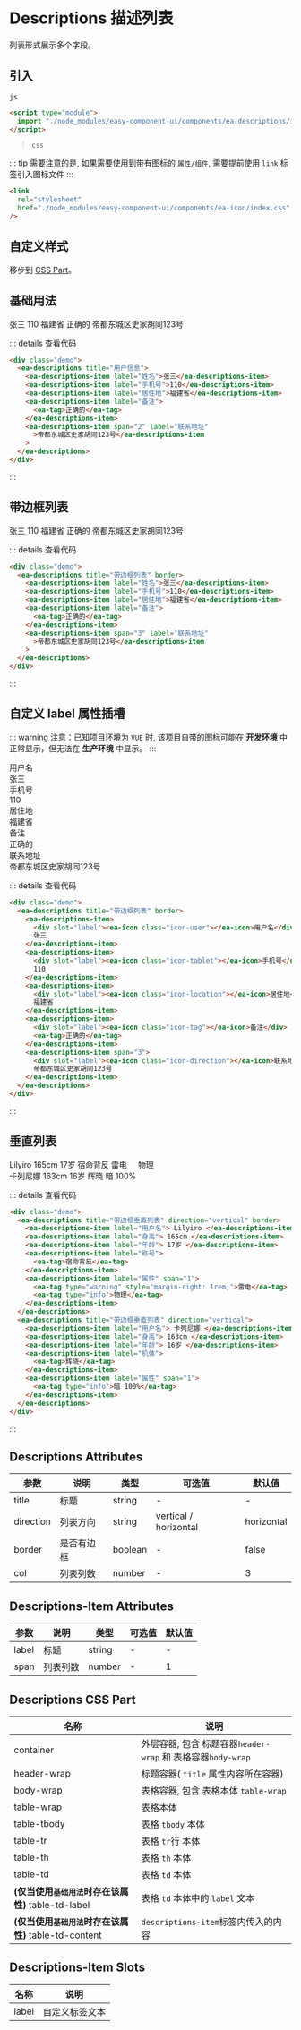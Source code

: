 <script setup>
import { onMounted } from 'vue'

onMounted(() => {
    // import('../index.js')
    import('../components/ea-descriptions/index.js')
    import('../components/ea-descriptions-item/index.js')
    import('../components/ea-tag/index.js')
    import('./index.scss')
})
</script>

# Descriptions 描述列表

列表形式展示多个字段。

## 引入

`js`

```html
<script type="module">
  import "./node_modules/easy-component-ui/components/ea-descriptions/index.js";
</script>
```

> `css`

::: tip
需要注意的是, 如果需要使用到带有图标的 `属性/组件`, 需要提前使用 `link` 标签引入图标文件
:::

```html
<link
  rel="stylesheet"
  href="./node_modules/easy-component-ui/components/ea-icon/index.css"
/>
```

## 自定义样式

移步到 [CSS Part](#descriptions-css-part)。

## 基础用法

<div class="demo">
    <ea-descriptions title="用户信息">
        <ea-descriptions-item label="姓名">张三</ea-descriptions-item>
        <ea-descriptions-item label="手机号">110</ea-descriptions-item>
        <ea-descriptions-item label="居住地">福建省</ea-descriptions-item>
        <ea-descriptions-item label="备注">
            <ea-tag>正确的</ea-tag>
        </ea-descriptions-item>
        <ea-descriptions-item span="2" label="联系地址">帝都东城区史家胡同123号</ea-descriptions-item>
    </ea-descriptions>
</div>

::: details 查看代码

```html
<div class="demo">
  <ea-descriptions title="用户信息">
    <ea-descriptions-item label="姓名">张三</ea-descriptions-item>
    <ea-descriptions-item label="手机号">110</ea-descriptions-item>
    <ea-descriptions-item label="居住地">福建省</ea-descriptions-item>
    <ea-descriptions-item label="备注">
      <ea-tag>正确的</ea-tag>
    </ea-descriptions-item>
    <ea-descriptions-item span="2" label="联系地址"
      >帝都东城区史家胡同123号</ea-descriptions-item
    >
  </ea-descriptions>
</div>
```

:::

## 带边框列表

<div class="demo">
    <ea-descriptions title="带边框列表" border>
        <ea-descriptions-item label="姓名">张三</ea-descriptions-item>
        <ea-descriptions-item label="手机号">110</ea-descriptions-item>
        <ea-descriptions-item label="居住地">福建省</ea-descriptions-item>
        <ea-descriptions-item label="备注">
            <ea-tag>正确的</ea-tag>
        </ea-descriptions-item>
        <ea-descriptions-item span="3" label="联系地址">帝都东城区史家胡同123号</ea-descriptions-item>
    </ea-descriptions>
</div>

::: details 查看代码

```html
<div class="demo">
  <ea-descriptions title="带边框列表" border>
    <ea-descriptions-item label="姓名">张三</ea-descriptions-item>
    <ea-descriptions-item label="手机号">110</ea-descriptions-item>
    <ea-descriptions-item label="居住地">福建省</ea-descriptions-item>
    <ea-descriptions-item label="备注">
      <ea-tag>正确的</ea-tag>
    </ea-descriptions-item>
    <ea-descriptions-item span="3" label="联系地址"
      >帝都东城区史家胡同123号</ea-descriptions-item
    >
  </ea-descriptions>
</div>
```

:::

## 自定义 label 属性插槽

::: warning
注意：已知项目环境为 `VUE` 时, 该项目自带的[图标](./ea-icon.md)可能在 **开发环境** 中正常显示，但无法在 **生产环境** 中显示。
:::

<div class="demo">
  <ea-descriptions title="带边框列表" border>
    <ea-descriptions-item>
      <div slot="label"><ea-icon class="icon-user"></ea-icon>用户名</div>
      张三
    </ea-descriptions-item>
    <ea-descriptions-item>
      <div slot="label"><ea-icon class="icon-tablet"></ea-icon>手机号</div>
      110
    </ea-descriptions-item>
    <ea-descriptions-item>
      <div slot="label"><ea-icon class="icon-location"></ea-icon>居住地</div>
      福建省
    </ea-descriptions-item>
    <ea-descriptions-item>
      <div slot="label"><ea-icon class="icon-tag"></ea-icon>备注</div>
      <ea-tag>正确的</ea-tag>
    </ea-descriptions-item>
    <ea-descriptions-item span="3">
      <div slot="label"><ea-icon class="icon-direction"></ea-icon>联系地址</div>
      帝都东城区史家胡同123号
    </ea-descriptions-item>
  </ea-descriptions>
</div>

::: details 查看代码

```html
<div class="demo">
  <ea-descriptions title="带边框列表" border>
    <ea-descriptions-item>
      <div slot="label"><ea-icon class="icon-user"></ea-icon>用户名</div>
      张三
    </ea-descriptions-item>
    <ea-descriptions-item>
      <div slot="label"><ea-icon class="icon-tablet"></ea-icon>手机号</div>
      110
    </ea-descriptions-item>
    <ea-descriptions-item>
      <div slot="label"><ea-icon class="icon-location"></ea-icon>居住地</div>
      福建省
    </ea-descriptions-item>
    <ea-descriptions-item>
      <div slot="label"><ea-icon class="icon-tag"></ea-icon>备注</div>
      <ea-tag>正确的</ea-tag>
    </ea-descriptions-item>
    <ea-descriptions-item span="3">
      <div slot="label"><ea-icon class="icon-direction"></ea-icon>联系地址</div>
      帝都东城区史家胡同123号
    </ea-descriptions-item>
  </ea-descriptions>
</div>
```

:::

## 垂直列表

<div class="demo">
  <ea-descriptions title="带边框垂直列表" direction="vertical" border>
      <ea-descriptions-item label="用户名">
        Lilyiro
      </ea-descriptions-item>
      <ea-descriptions-item label="身高">
        165cm
      </ea-descriptions-item>
      <ea-descriptions-item label="年龄">
        17岁
      </ea-descriptions-item>
      <ea-descriptions-item label="称号">
        <ea-tag>宿命背反</ea-tag>
      </ea-descriptions-item>
      <ea-descriptions-item label="属性" span="1">
        <ea-tag type="warning" style="margin-right: 1rem;">雷电</ea-tag>
        <ea-tag type="info">物理</ea-tag>
      </ea-descriptions-item>
  </ea-descriptions>

  <br> 
  
  <ea-descriptions title="带边框垂直列表" direction="vertical">
      <ea-descriptions-item label="用户名">
        卡列尼娜
      </ea-descriptions-item>
      <ea-descriptions-item label="身高">
        163cm
      </ea-descriptions-item>
      <ea-descriptions-item label="年龄">
        16岁
      </ea-descriptions-item>
      <ea-descriptions-item label="机体">
        <ea-tag>辉晓</ea-tag>
      </ea-descriptions-item>
      <ea-descriptions-item label="属性" span="1">
        <ea-tag type="info">暗 100%</ea-tag>
      </ea-descriptions-item>
  </ea-descriptions>
</div>

::: details 查看代码

```html
<div class="demo">
  <ea-descriptions title="带边框垂直列表" direction="vertical" border>
    <ea-descriptions-item label="用户名"> Lilyiro </ea-descriptions-item>
    <ea-descriptions-item label="身高"> 165cm </ea-descriptions-item>
    <ea-descriptions-item label="年龄"> 17岁 </ea-descriptions-item>
    <ea-descriptions-item label="称号">
      <ea-tag>宿命背反</ea-tag>
    </ea-descriptions-item>
    <ea-descriptions-item label="属性" span="1">
      <ea-tag type="warning" style="margin-right: 1rem;">雷电</ea-tag>
      <ea-tag type="info">物理</ea-tag>
    </ea-descriptions-item>
  </ea-descriptions>
  <ea-descriptions title="带边框垂直列表" direction="vertical">
    <ea-descriptions-item label="用户名"> 卡列尼娜 </ea-descriptions-item>
    <ea-descriptions-item label="身高"> 163cm </ea-descriptions-item>
    <ea-descriptions-item label="年龄"> 16岁 </ea-descriptions-item>
    <ea-descriptions-item label="机体">
      <ea-tag>辉晓</ea-tag>
    </ea-descriptions-item>
    <ea-descriptions-item label="属性" span="1">
      <ea-tag type="info">暗 100%</ea-tag>
    </ea-descriptions-item>
  </ea-descriptions>
</div>
```

:::

## Descriptions Attributes

| 参数      | 说明       | 类型    | 可选值                | 默认值     |
| --------- | ---------- | ------- | --------------------- | ---------- |
| title     | 标题       | string  | -                     | -          |
| direction | 列表方向   | string  | vertical / horizontal | horizontal |
| border    | 是否有边框 | boolean | -                     | false      |
| col       | 列表列数   | number  | -                     | 3          |

## Descriptions-Item Attributes

| 参数  | 说明     | 类型   | 可选值 | 默认值 |
| ----- | -------- | ------ | ------ | ------ |
| label | 标题     | string | -      | -      |
| span  | 列表列数 | number | -      | 1      |

## Descriptions CSS Part

| 名称                                                  | 说明                                                        |
| ----------------------------------------------------- | ----------------------------------------------------------- |
| container                                             | 外层容器, 包含 标题容器`header-wrap` 和 表格容器`body-wrap` |
| header-wrap                                           | 标题容器( `title` 属性内容所在容器)                         |
| body-wrap                                             | 表格容器, 包含 表格本体 `table-wrap`                        |
| table-wrap                                            | 表格本体                                                    |
| table-tbody                                           | 表格 `tbody` 本体                                           |
| table-tr                                              | 表格 `tr`行 本体                                            |
| table-th                                              | 表格 `th` 本体                                              |
| table-td                                              | 表格 `td` 本体                                              |
| **(仅当使用`基础用法`时存在该属性)** table-td-label   | 表格 `td` 本体中的 `label` 文本                             |
| **(仅当使用`基础用法`时存在该属性)** table-td-content | `descriptions-item`标签内传入的内容                         |

## Descriptions-Item Slots

| 名称  | 说明           |
| ----- | -------------- |
| label | 自定义标签文本 |
